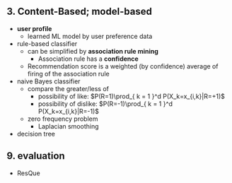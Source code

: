 <!-- META
{"title":"基礎から学ぶ推薦システム - 情報技術で嗜好を予測する -","link":"https://www.coronasha.co.jp/np/isbn/9784339029284/","media":"book","tags":["recommender","preference",""],"short":{"en":"content-based: neighborhood, model-base. collaboration: neighborhood, model-based, latent factor. knowledge-based. hybrid. evaluation.","ja":"内容ベース（近傍、モデルベース）、協調フィルタリング（近傍、モデルベース、潜在因子）、知識ベース、ハイブリッド型、評価"},"importance":3,"hasPage":true,"createdAt":1745475486.572,"updatedAt":1745821847.071,"filename":"1745475486"}
META -->

## 3. Content-Based; model-based
- **user profile**
  - learned ML model by user preference data
- rule-based classifier
  - can be simplified by **association rule mining**
    - Association rule has a **confidence**
  - Recommendation score is a weighted (by confidence) average of firing of the association rule
- naive Bayes classifier
  - compare the greater/less of
    - possibility of like: $P(R=1)\prod_{ k = 1 }^d P(X_k=x_{i,k}|R=+1)$
    - possibility of dislike: $P(R=-1)\prod_{ k = 1 }^d P(X_k=x_{i,k}|R=-1)$
  - zero frequency problem
    - Laplacian smoothing
- decision tree
 

## 9. evaluation
- ResQue 